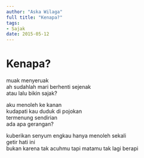 ```yaml
---
author: "Aska Wilaga"
full title: "Kenapa?"
tags:
- Sajak
date: 2015-05-12
---
```


# Kenapa?

muak menyeruak  
ah sudahlah mari berhenti sejenak  
atau lalu bikin sajak?

aku menoleh ke kanan  
kudapati kau duduk di pojokan  
termenung sendirian  
ada apa gerangan?

kuberikan senyum engkau hanya menoleh sekali  
getir hati ini  
bukan karena tak acuhmu tapi matamu tak lagi berapi